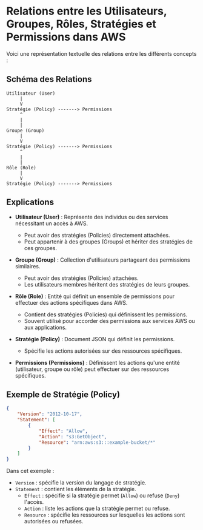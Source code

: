 # Relations entre les Utilisateurs, Groupes, Rôles, Stratégies et Permissions dans AWS

Voici une représentation textuelle des relations entre les différents concepts :

## Schéma des Relations

```
Utilisateur (User)
     |
     V
Stratégie (Policy) -------> Permissions
     ^
     |
     |
Groupe (Group)
     |
     V
Stratégie (Policy) -------> Permissions
     ^
     |
     |
Rôle (Role)
     |
     V
Stratégie (Policy) -------> Permissions
```

## Explications

- **Utilisateur (User)** : Représente des individus ou des services nécessitant un accès à AWS.
  - Peut avoir des stratégies (Policies) directement attachées.
  - Peut appartenir à des groupes (Groups) et hériter des stratégies de ces groupes.

- **Groupe (Group)** : Collection d'utilisateurs partageant des permissions similaires.
  - Peut avoir des stratégies (Policies) attachées.
  - Les utilisateurs membres héritent des stratégies de leurs groupes.

- **Rôle (Role)** : Entité qui définit un ensemble de permissions pour effectuer des actions spécifiques dans AWS.
  - Contient des stratégies (Policies) qui définissent les permissions.
  - Souvent utilisé pour accorder des permissions aux services AWS ou aux applications.

- **Stratégie (Policy)** : Document JSON qui définit les permissions.
  - Spécifie les actions autorisées sur des ressources spécifiques.

- **Permissions (Permissions)** : Définissent les actions qu'une entité (utilisateur, groupe ou rôle) peut effectuer sur des ressources spécifiques.

## Exemple de Stratégie (Policy)

```json
{
    "Version": "2012-10-17",
    "Statement": [
        {
            "Effect": "Allow",
            "Action": "s3:GetObject",
            "Resource": "arn:aws:s3:::example-bucket/*"
        }
    ]
}
```

Dans cet exemple :

- `Version` : spécifie la version du langage de stratégie.
- `Statement` : contient les éléments de la stratégie.
  - `Effect` : spécifie si la stratégie permet (`Allow`) ou refuse (`Deny`) l'accès.
  - `Action` : liste les actions que la stratégie permet ou refuse.
  - `Resource` : spécifie les ressources sur lesquelles les actions sont autorisées ou refusées.

